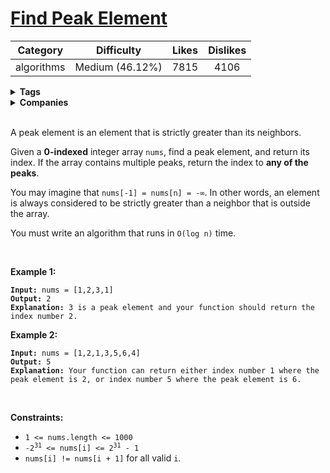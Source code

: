 # [Find Peak Element](https://leetcode.com/problems/find-peak-element/description/)

| Category | Difficulty | Likes | Dislikes |
| :------: | :--------: | :---: | :------: |
| algorithms | Medium (46.12%) | 7815 | 4106 |

<details>
  <summary><strong>Tags</strong></summary>

  [array](https://leetcode.com/tag/array) | [binary-search](https://leetcode.com/tag/binary-search)

</details>

<details>
  <summary><strong>Companies</strong></summary>

  google | microsoft

</details>
<br />
<p>A peak element is an element that is strictly greater than its neighbors.</p>

<p>Given a <strong>0-indexed</strong> integer array <code>nums</code>, find a peak element, and return its index. If the array contains multiple peaks, return the index to <strong>any of the peaks</strong>.</p>

<p>You may imagine that <code>nums[-1] = nums[n] = -&infin;</code>. In other words, an element is always considered to be strictly greater than a neighbor that is outside the array.</p>

<p>You must write an algorithm that runs in <code>O(log n)</code> time.</p>

<p>&nbsp;</p>
<p><strong class="example">Example 1:</strong></p>

<pre><code><strong>Input:</strong> nums = [1,2,3,1]
<strong>Output:</strong> 2
<strong>Explanation:</strong> 3 is a peak element and your function should return the index number 2.</code></pre>

<p><strong class="example">Example 2:</strong></p>

<pre><code><strong>Input:</strong> nums = [1,2,1,3,5,6,4]
<strong>Output:</strong> 5
<strong>Explanation:</strong> Your function can return either index number 1 where the peak element is 2, or index number 5 where the peak element is 6.</code></pre>

<p>&nbsp;</p>
<p><strong>Constraints:</strong></p>

<ul>
  <li><code>1 &lt;= nums.length &lt;= 1000</code></li>
  <li><code>-2<sup>31</sup> &lt;= nums[i] &lt;= 2<sup>31</sup> - 1</code></li>
  <li><code>nums[i] != nums[i + 1]</code> for all valid <code>i</code>.</li>
</ul>

